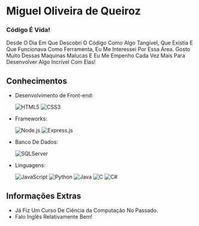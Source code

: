 # Miguel Oliveira de Queiroz
### Código É Vida!

Desde O Dia Em Que Descobri O Código Como Algo Tangível, Que Existia E Que Funcionava Como Ferramenta, Eu Me Interessei Por Essa Área. Gosto Muito Dessas Maquinas Malucas E Eu Me Empenho Cada Vez Mais Para Desenvolver Algo Incrível Com Elas!

## Conhecimentos

- Desenvolvimento de Front-end:

  ![HTML5](https://img.shields.io/badge/HTML5-E34F26?style=for-the-badge&logo=html5&logoColor=white)
  ![CSS3](https://img.shields.io/badge/CSS3-1572B6?style=for-the-badge&logo=css&logoColor=white)

- Frameworks:

  ![Node.js](https://img.shields.io/badge/Node.js-339933?style=for-the-badge&logo=node.js&logoColor=white)
  ![Express.js](https://img.shields.io/badge/Express.js-000000?style=for-the-badge&logo=express&logoColor=white)

- Banco De Dados:

  ![SQLServer](https://img.shields.io/badge/MSSQL_Server-CC2927?style=for-the-badge&logo=microsoft-sql-server&logoColor=white)

- Linguagens:

  ![JavaScript](https://img.shields.io/badge/JavaScript-F7DF1E?style=for-the-badge&logo=javascript&logoColor=black)
  ![Python](https://img.shields.io/badge/Python-3776AB?style=for-the-badge&logo=python&logoColor=white)
  ![Java](https://img.shields.io/badge/Java-007396?style=for-the-badge&logo=java&logoColor=white)
  ![C](https://img.shields.io/badge/C-A8B9CC?style=for-the-badge&logo=c&logoColor=white)
  ![C#](https://img.shields.io/badge/C-512BD4?style=for-the-badge&logo=dotnet&logoColor=white)

## Informações Extras

- Já Fiz Um Curso De Ciência da Computação No Passado.
- Falo Inglês Relativamente Bem!
